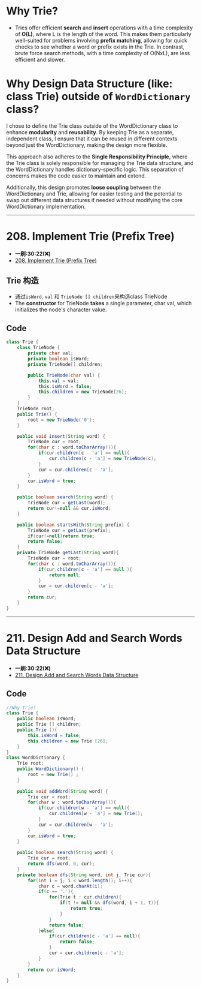 # Why Trie?
* Tries offer efficient **search** and **insert** operations with a time complexity of **O(L)**, where L is the length of the word. This makes them particularly well-suited for problems involving **prefix matching**, allowing for quick checks to see whether a word or prefix exists in the Trie. In contrast, brute force search methods, with a time complexity of O(NxL), are less efficient and slower.
# Why Design Data Structure (like: class Trie) outside of `WordDictionary` class?
I chose to define the Trie class outside of the WordDictionary class to enhance **modularity** and **reusability**. By keeping Trie as a separate, independent class, I ensure that it can be reused in different contexts beyond just the WordDictionary, making the design more flexible.

This approach also adheres to the **Single Responsibility Principle**, where the Trie class is solely responsible for managing the Trie data structure, and the WordDictionary handles dictionary-specific logic. This separation of concerns makes the code easier to maintain and extend.

Additionally, this design promotes **loose coupling** between the WordDictionary and Trie, allowing for easier testing and the potential to swap out different data structures if needed without modifying the core WordDictionary implementation.
***
# 208. Implement Trie (Prefix Tree)
* **一刷:30:22(❌)**
* [208. Implement Trie (Prefix Tree)](https://leetcode.com/problems/implement-trie-prefix-tree/)

## Trie 构造
* 通过`isWord`, `val` 和 `TrieNode [] children`来构造class TrieNode
* The **constructor** for TrieNode **takes** a single parameter, char val, which initializes the node's character value.
## Code 
```java
class Trie {
    class TrieNode {
        private char val;
        private boolean isWord;
        private TrieNode[] children;

        public TrieNode(char val) {
            this.val = val;
            this.isWord = false;
            this.children = new TrieNode[26];
        }
    }
    TrieNode root;
    public Trie() {
        root = new TrieNode('0');
    }

    public void insert(String word) {
        TrieNode cur = root;
        for(char c : word.toCharArray()){
            if(cur.children[c - 'a'] == null){
                cur.children[c - 'a'] = new TrieNode(c);
            }
            cur = cur.children[c - 'a'];
        }
        cur.isWord = true;
    }

    public boolean search(String word) {
        TrieNode cur = getLast(word);
        return cur!=null && cur.isWord;
    }

    public boolean startsWith(String prefix) {
        TrieNode cur = getLast(prefix);
        if(cur!=null)return true;
        return false;
    }
    private TrieNode getLast(String word){
        TrieNode cur = root;
        for(char c : word.toCharArray()){
            if(cur.children[c - 'a'] == null ){
                return null;
            }
            cur = cur.children[c - 'a'];
        }
        return cur;
    }
}
```
***
# 211. Design Add and Search Words Data Structure
* **一刷:30:22(❌)**
* [211. Design Add and Search Words Data Structure](https://leetcode.com/problems/design-add-and-search-words-data-structure/)

## Code
```java
//Why Trie?
class Trie {
    public boolean isWord;
    public Trie [] children;
    public Trie (){
        this.isWord = false;
        this.children = new Trie [26];
    }
}
class WordDictionary {
    Trie root;
    public WordDictionary() {
        root = new Trie() ;
    }
    
    public void addWord(String word) {
        Trie cur = root;
        for(char w : word.toCharArray()){
            if(cur.children[w - 'a'] == null){
                cur.children[w - 'a'] = new Trie();
            }
            cur = cur.children[w - 'a'];
        }
        cur.isWord = true;
    }
    
    public boolean search(String word) {
        Trie cur = root;
        return dfs(word, 0, cur);
    }
    private boolean dfs(String word, int j, Trie cur){
        for(int i = j; i < word.length(); i++){
            char c = word.charAt(i);
            if(c == '.'){
                for(Trie t : cur.children){
                    if(t != null && dfs(word, i + 1, t)){
                        return true;
                    }
                }
                return false;
            }else{
                if(cur.children[c - 'a'] == null){
                    return false;
                }
                cur = cur.children[c - 'a'];
            }
        }
        return cur.isWord;
    }
}
```